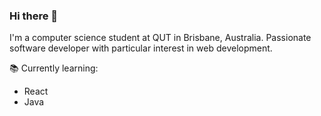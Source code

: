 ### Hi there 👋

I'm a computer science student at QUT in Brisbane, Australia. Passionate software developer with particular interest in web development. 

📚 Currently learning: 

- React
- Java

